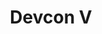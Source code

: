 ﻿---
number: 5
title: Devcon V
description: "Welcome to Osaka! Devcon V was a unique and large gathering in Japan in October of 2019 that featured more content than ever before as the Ethereum ecosystem closed in on the launch of Eth2. In addition to the conference talks, Devcon featured the event's first outdoor stage and experiential Devcon Park area, a powerful open from the City of Osaka, a celebrity appearance by the world’s most well-known dog, Kabosu (the original 'Doge') and so much more."
location: 'Osaka, Japan'
startDate: 2019-10-08
endDate: 2019-10-11
image_1: ../../../static/assets/uploads/editions/devcon-5_1.png
image_2: ../../../static/assets/uploads/editions/devcon-5_2.png
image_3: ../../../static/assets/uploads/editions/devcon-5_3.png
image_title: ../../../static/assets/uploads/editions/devcon-5_title.png
urls:
  - title: Playlist
    url: /archive/playlists/devcon-5/
---
